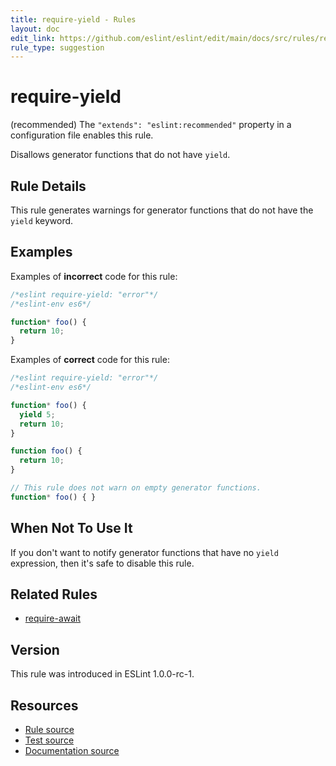```yaml
---
title: require-yield - Rules
layout: doc
edit_link: https://github.com/eslint/eslint/edit/main/docs/src/rules/require-yield.md
rule_type: suggestion
---
```

<!-- Note: No pull requests accepted for this file. See README.md in the root directory for details. -->

# require-yield

(recommended) The `"extends": "eslint:recommended"` property in a configuration file enables this rule.

Disallows generator functions that do not have `yield`.

## Rule Details

This rule generates warnings for generator functions that do not have the `yield` keyword.

## Examples

Examples of **incorrect** code for this rule:

```js
/*eslint require-yield: "error"*/
/*eslint-env es6*/

function* foo() {
  return 10;
}
```

Examples of **correct** code for this rule:

```js
/*eslint require-yield: "error"*/
/*eslint-env es6*/

function* foo() {
  yield 5;
  return 10;
}

function foo() {
  return 10;
}

// This rule does not warn on empty generator functions.
function* foo() { }
```

## When Not To Use It

If you don't want to notify generator functions that have no `yield` expression, then it's safe to disable this rule.

## Related Rules

* [require-await](require-await)

## Version

This rule was introduced in ESLint 1.0.0-rc-1.

## Resources

* [Rule source](https://github.com/eslint/eslint/tree/HEAD/lib/rules/require-yield.js)
* [Test source](https://github.com/eslint/eslint/tree/HEAD/tests/lib/rules/require-yield.js)
* [Documentation source](https://github.com/eslint/eslint/tree/HEAD/docs/src/rules/require-yield.md)
